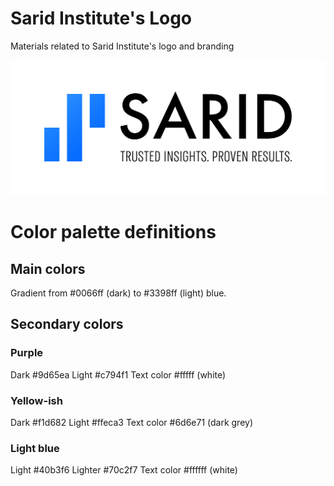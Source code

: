 # Sarid Institute's Logo

Materials related to Sarid Institute's logo and branding

![](https://raw.githubusercontent.com/sarid-ins/logo_materials/master/sarid_logo.png)

# Color palette definitions

## Main colors

Gradient from #0066ff (dark) to #3398ff (light) blue.

## Secondary colors

### Purple

Dark #9d65ea
Light #c794f1
Text color #fffff (white)

### Yellow-ish

Dark #f1d682
Light #ffeca3
Text color #6d6e71 (dark grey)

### Light blue

Light #40b3f6
Lighter #70c2f7
Text color #ffffff (white)
